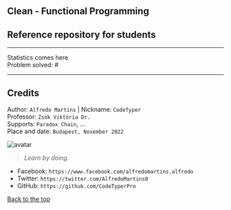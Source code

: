 Clean - Functional Programming
----
## Reference repository for students
---
Statistics comes here<br>
Problem solved: #<br>

----

## Credits
Author: `Alfredo Martins` | Nickname: `CodeTyper` <br>
Professor: `Zsók Viktória Dr.` <br>
Supports: `Paradox Chain`, ... <br>
Place and date: `Budapest, November 2022` <br>

![avatar](https://images.weserv.nl/?url=https://user-images.githubusercontent.com/34483729/163725648-9eed2057-4502-4af5-bcff-643925695e31.jpg?v=4&h=100&w=100&fit=cover&mask=circle&maxage=7d
)

> _Learn by doing._

- Facebook: `https://www.facebook.com/alfredomartins.alfredo`
- Twitter: `https://twitter.com/AlfredoMartins0`
- GitHub: `https://github.com/CodeTyperPro`

[Back to the top](#table-content)
